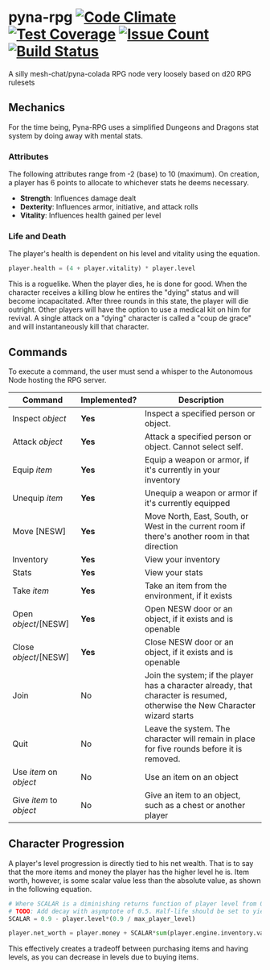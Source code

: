 # pyna-rpg  [![Code Climate](https://codeclimate.com/github/etkirsch/pyna-rpg/badges/gpa.svg)](https://codeclimate.com/github/etkirsch/pyna-rpg) [![Test Coverage](https://codeclimate.com/github/etkirsch/pyna-rpg/badges/coverage.svg)](https://codeclimate.com/github/etkirsch/pyna-rpg/coverage) [![Issue Count](https://codeclimate.com/github/etkirsch/pyna-rpg/badges/issue_count.svg)](https://codeclimate.com/github/etkirsch/pyna-rpg) [![Build Status](https://travis-ci.org/etkirsch/pyna-rpg.svg?branch=master)](https://travis-ci.org/etkirsch/pyna-rpg) 
A silly mesh-chat/pyna-colada RPG node very loosely based on d20 RPG rulesets

## Mechanics
For the time being, Pyna-RPG uses a simplified Dungeons and Dragons stat system by doing away with mental stats.

### Attributes
The following attributes range from -2 (base) to 10 (maximum). On creation, a player has 6 points to allocate to whichever stats he deems necessary.

* **Strength**: Influences damage dealt
* **Dexterity**: Influences armor, initiative, and attack rolls
* **Vitality**: Influences health gained per level

### Life and Death

The player's health is dependent on his level and vitality using the equation.

```python
player.health = (4 + player.vitality) * player.level
```

This is a roguelike. When the player dies, he is done for good. When the character receives a killing blow he entires the "dying" status and will become incapacitated. After three rounds in this state, the player will die outright. Other players will have the option to use a medical kit on him for revival. A single attack on a "dying" character is called a "coup de grace" and will instantaneously kill that character.

## Commands
To execute a command, the user must send a whisper to the Autonomous Node hosting the RPG server.

| Command | Implemented? | Description |
| ------- | --------- |  ----------- |
| Inspect *object* | **Yes** | Inspect a specified person or object. |
| Attack *object* | **Yes** | Attack a specified person or object. Cannot select self. |
| Equip *item* | **Yes** | Equip a weapon or armor, if it's currently in your inventory |
| Unequip *item* | **Yes** | Unequip a weapon or armor if it's currently equipped |
| Move [NESW] | **Yes** | Move North, East, South, or West in the current room if there's another room in that direction |
| Inventory | **Yes** | View your inventory |
| Stats | **Yes** | View your stats |
| Take *item* | **Yes** |Take an item from the environment, if it exists |
| Open *object*/[NESW] | **Yes** | Open NESW door or an object, if it exists and is openable |
| Close *object*/[NESW] | **Yes** | Close NESW door or an object, if it exists and is openable |
| Join | No | Join the system; if the player has a character already, that character is resumed, otherwise the New Character wizard starts |
| Quit | No | Leave the system. The character will remain in place for five rounds before it is removed. |
| Use *item* on *object* | No | Use an item on an object |
| Give *item* to *object* | No | Give an item to an object, such as a chest or another player |

## Character Progression
A player's level progression is directly tied to his net wealth. That is to say that the more items and money the player has the higher level he is. Item worth, however, is some scalar value less than the absolute value, as shown in the following equation.

```python
# Where SCALAR is a diminishing returns function of player level from 0.9 at level 0 to 0.5 at the maximum player level
# TODO: Add decay with asymptote of 0.5. Half-life should be set to yield slightly longer than 0.5 decay.
SCALAR = 0.9 - player.level*(0.9 / max_player_level)

player.net_worth = player.money + SCALAR*sum(player.engine.inventory.value)
```

This effectively creates a tradeoff between purchasing items and having levels, as you can decrease in levels due to buying items.
